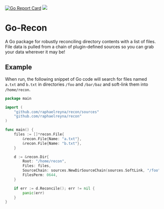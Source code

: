 [![Go Report Card](https://goreportcard.com/badge/github.com/raphaelreyna/go-recon)](https://goreportcard.com/report/github.com/raphaelreyna/go-recon) [![](https://godoc.org/github.com/raphaelreyna/go-recon?status.svg)](http://godoc.org/github.com/raphaelreyna/go-recon)

# Go-Recon

A Go package for robustly reconciling directory contents with a list of files.
File data is pulled from a chain of plugin-defined sources so you can grab your data wherever it may be!


## Example
When run, the following snippet of Go code will search for files named `a.txt` and `b.txt` in directories `/foo` and `/bar/baz` and soft-link them into `/home/recon`.

```Go
package main

import (
	"github.com/raphaelreyna/recon/sources"
	"github.com/raphaelreyna/recon"
)

func main() {
	files := []*recon.File{
		&recon.File{Name: "a.txt"},
		&recon.File{Name: "b.txt"},
	}

	d := &recon.Dir{
		Root: "/home/recon",
		Files: files,
		SourceChain: sources.NewDirSourceChain(sources.SoftLink, "/foo", "/bar/baz"),
		FilesPerm: 0644,
	}

	if err := d.Reconcile(); err != nil {
		panic(err)
	}
}
```
